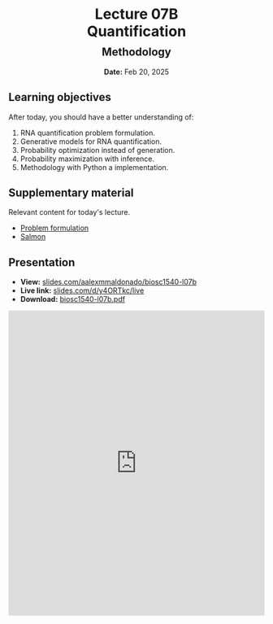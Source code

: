 <h1 style="margin-bottom: 0.4em; text-align: center;">
    <b>Lecture 07B</b><br>
    Quantification
</h1>
<h2 style="margin-top: 0.0em; text-align: center;">
    Methodology
</h2>
<p style="text-align: center;">
    <b>Date:</b> Feb 20, 2025
</p>

## Learning objectives

After today, you should have a better understanding of:

1.  RNA quantification problem formulation.
2.  Generative models for RNA quantification.
3.  Probability optimization instead of generation.
4.  Probability maximization with inference.
5.  Methodology with Python a implementation.

## Supplementary material

Relevant content for today's lecture.

-   [Problem formulation](https://omics.crumblearn.org/transcriptomics/quant/problem/)
-   [Salmon](https://omics.crumblearn.org/transcriptomics/quant/implementations/salmon/)

## Presentation

-   **View:** [slides.com/aalexmmaldonado/biosc1540-l07b](https://slides.com/aalexmmaldonado/biosc1540-l07b)
-   **Live link:** [slides.com/d/y4ORTkc/live](https://slides.com/d/y4ORTkc/live)
-   **Download:** [biosc1540-l07b.pdf](/lectures/07B/biosc1540-l07b.pdf)

<iframe src="https://slides.com/aalexmmaldonado/biosc1540-l07b/embed?byline=hidden&share=hidden" width="100%" height="600" title="BIOSC 1540: Lecture 07B" scrolling="no" frameborder="0" webkitallowfullscreen mozallowfullscreen allowfullscreen></iframe>
